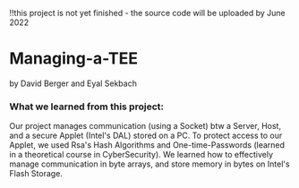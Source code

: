 !!this project is not yet finished - the source code will be uploaded by June 2022

# Managing-a-TEE
 by David Berger and Eyal Sekbach

### What we learned from this project:
Our project manages communication (using a Socket) btw a Server, Host, and a secure Applet (Intel's DAL) stored on a PC. To protect access to our Applet, we used Rsa's Hash Algorithms and One-time-Passwords (learned in a theoretical course in CyberSecurity). We learned how to effectively manage communication in byte arrays, and store memory in bytes on Intel's Flash Storage.


